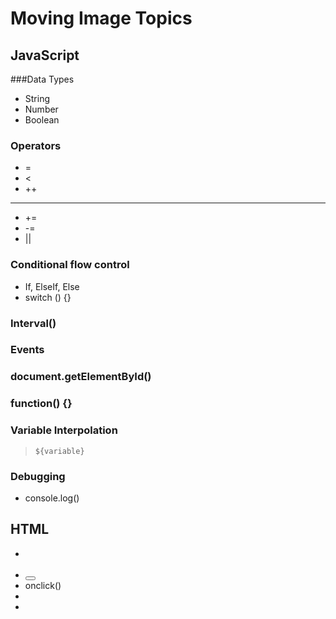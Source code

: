 # Moving Image Topics

## JavaScript
###Data Types
- String
- Number
- Boolean

### Operators
- =
- <
- ++
- --
- +=
- -=
- ||

### Conditional flow control
- If, ElseIf, Else
- switch () {}

### Interval()

### Events

### document.getElementById()

### function() {}

### Variable Interpolation
> `${variable}`

### Debugging
- console.log()

## HTML
- <div>
- <button>
- onclick()
- <img>
- <script>
- <link>

## CSS

### Selectors
- ID selector
- class selector

### Properties
- width
- height
- position: relative
- position: absolute
- background-image: url
- display: none
- display: inline

## Concepts
- relative
- top & left
